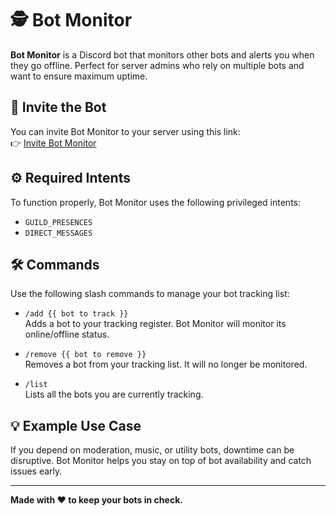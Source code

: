 # 🕵️ Bot Monitor

**Bot Monitor** is a Discord bot that monitors other bots and alerts you when they go offline. Perfect for server admins who rely on multiple bots and want to ensure maximum uptime.

## 🚀 Invite the Bot

You can invite Bot Monitor to your server using this link:  
👉 [Invite Bot Monitor](https://discord.com/oauth2/authorize?client_id=1402678000763535572&permissions=0&integration_type=0&scope=bot)

## ⚙️ Required Intents

To function properly, Bot Monitor uses the following privileged intents:

- `GUILD_PRESENCES`
- `DIRECT_MESSAGES`

## 🛠️ Commands

Use the following slash commands to manage your bot tracking list:

- `/add {{ bot to track }}`  
  Adds a bot to your tracking register. Bot Monitor will monitor its online/offline status.

- `/remove {{ bot to remove }}`  
  Removes a bot from your tracking list. It will no longer be monitored.

- `/list`  
  Lists all the bots you are currently tracking.

## 💡 Example Use Case

If you depend on moderation, music, or utility bots, downtime can be disruptive. Bot Monitor helps you stay on top of bot availability and catch issues early.

---

**Made with ❤️ to keep your bots in check.**
